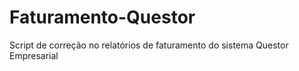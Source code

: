 # Faturamento-Questor
Script de correção no relatórios de faturamento do sistema Questor Empresarial
